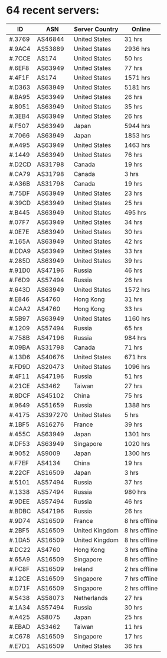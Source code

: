 # 64 recent servers:

| ID | ASN | Server Country | Online |
| ------ | ------ | ------ | ------ |
| #.3769 | AS46844 | United States | 31 hrs |
| #.9AC4 | AS53889 | United States | 2936 hrs |
| #.7CCE | AS174 | United States | 50 hrs |
| #.6EF8 | AS63949 | United States | 77 hrs |
| #.4F1F | AS174 | United States | 1571 hrs |
| #.D363 | AS63949 | United States | 5181 hrs |
| #.BA95 | AS63949 | United States | 26 hrs |
| #.8051 | AS63949 | United States | 35 hrs |
| #.3EB4 | AS63949 | United States | 26 hrs |
| #.F507 | AS63949 | Japan | 5944 hrs |
| #.7066 | AS63949 | Japan | 1853 hrs |
| #.A495 | AS63949 | United States | 1463 hrs |
| #.1449 | AS63949 | United States | 76 hrs |
| #.D2CD | AS31798 | Canada | 19 hrs |
| #.CA79 | AS31798 | Canada | 3 hrs |
| #.A36B | AS31798 | Canada | 19 hrs |
| #.75DF | AS63949 | United States | 23 hrs |
| #.39CD | AS63949 | United States | 25 hrs |
| #.B445 | AS63949 | United States | 495 hrs |
| #.07F7 | AS63949 | United States | 34 hrs |
| #.0E7E | AS63949 | United States | 30 hrs |
| #.165A | AS63949 | United States | 42 hrs |
| #.DDA9 | AS63949 | United States | 33 hrs |
| #.285D | AS63949 | United States | 39 hrs |
| #.91D0 | AS47196 | Russia | 46 hrs |
| #.F6D9 | AS57494 | Russia | 26 hrs |
| #.643D | AS63949 | United States | 1572 hrs |
| #.E846 | AS4760 | Hong Kong | 31 hrs |
| #.CAA2 | AS4760 | Hong Kong | 33 hrs |
| #.5B97 | AS63949 | United States | 1160 hrs |
| #.1209 | AS57494 | Russia | 65 hrs |
| #.758B | AS47196 | Russia | 984 hrs |
| #.09BA | AS31798 | Canada | 71 hrs |
| #.13D6 | AS40676 | United States | 671 hrs |
| #.FD9D | AS20473 | United States | 1096 hrs |
| #.4F11 | AS47196 | Russia | 51 hrs |
| #.21CE | AS3462 | Taiwan | 27 hrs |
| #.8DCF | AS45102 | China | 75 hrs |
| #.9649 | AS51659 | Russia | 1388 hrs |
| #.4175 | AS397270 | United States | 5 hrs |
| #.1BF5 | AS16276 | France | 39 hrs |
| #.455C | AS63949 | Japan | 1301 hrs |
| #.DF53 | AS63949 | Singapore | 1020 hrs |
| #.9052 | AS9009 | Japan | 1300 hrs |
| #.F7EF | AS4134 | China | 19 hrs |
| #.22CF | AS16509 | Japan | 3 hrs |
| #.5101 | AS57494 | Russia | 37 hrs |
| #.1338 | AS57494 | Russia | 980 hrs |
| #.9DEE | AS57494 | Russia | 46 hrs |
| #.BDBC | AS47196 | Russia | 26 hrs |
| #.9D74 | AS16509 | France | 8 hrs offline |
| #.2BF5 | AS16509 | United Kingdom | 8 hrs offline |
| #.1DA5 | AS16509 | United Kingdom | 8 hrs offline |
| #.DC22 | AS4760 | Hong Kong | 3 hrs offline |
| #.65A9 | AS16509 | Singapore | 8 hrs offline |
| #.FC8F | AS16509 | Ireland | 2 hrs offline |
| #.12CE | AS16509 | Singapore | 7 hrs offline |
| #.D71F | AS16509 | Singapore | 2 hrs offline |
| #.5438 | AS58073 | Netherlands | 27 hrs |
| #.1A34 | AS57494 | Russia | 30 hrs |
| #.A425 | AS8075 | Japan | 25 hrs |
| #.EBAD | AS3462 | Taiwan | 11 hrs |
| #.C678 | AS16509 | Singapore | 17 hrs |
| #.E7D1 | AS16509 | United States | 36 hrs |

